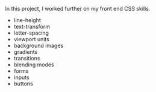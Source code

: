 In this project, I worked further on my front end CSS skills. 

*  line-height
* text-transform
* letter-spacing 
* viewport units
* background images
* gradients
* transitions
* blending modes
* forms
* inputs 
* buttons

<!-- This project is live and is hosted [here] -->